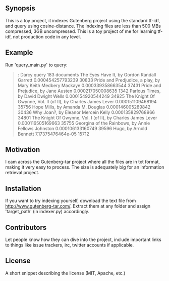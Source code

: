 ## Synopsis

This is a toy project, it indexes Gutenberg project using the standard tf-idf, and query using cosine-distance. The indexing files are less than 500 MBs compressed, 3GB uncompressed. This is a toy project of me for learning tf-idf, not production code in any level.

## Example
Run 'query_main.py' to query:

>:  Darcy
query 183 documents
	The Eyes Have It, by Gordon Randall Garrett 0.000454257793239 30833
	Pride and Predjudice, a play, by Mary Keith Medbery Mackaye 0.000339358663544 37431
	Pride and Prejudice, by Jane Austen 0.000217050008635 1342
	Parlous Times, by David Dwight Wells 0.000154920544249 34925
	The Knight Of Gwynne, Vol. II (of II), by Charles James Lever 0.000151109468194 35756
	Hope Mills, by Amanda M. Douglas 0.000146005289842 30436
	Why Joan?, by Eleanor Mercein Kelly 0.000135829768966 34801
	The Knight Of Gwynne, Vol. I (of II), by Charles James Lever 0.000116505169663 35755
	Georgina of the Rainbows, by Annie Fellows Johnston 0.000106133160749 39596
	Hugo, by Arnold Bennett 7.17375476464e-05 15712


## Motivation

I cam across the Gutenberg-tar project where all the files are in txt format, making it very easy to process. The size is adequately big for an information retrieval project. 

## Installation

If you want to try indexing yourself, download the text file from http://www.gutenberg-tar.com/. Extract them at any folder and assign 'target_path' (in indexer.py) accordingly.


## Contributors

Let people know how they can dive into the project, include important links to things like issue trackers, irc, twitter accounts if applicable.

## License

A short snippet describing the license (MIT, Apache, etc.)
